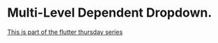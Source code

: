 # Multi-Level Dependent Dropdown.


  [This is part of the flutter thursday series](https://medium.com/@afegbua/flutter-thursday-series-9564d04e63a7)

